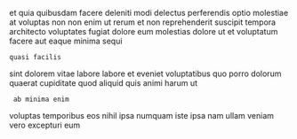 <!--
title: Public-key optimizing approach
author: Meaghan
date: 2015-01-19-1740
link: 2015-01-19-1740-public-key-optimizing-approach
tags: [factory,canvas,kittens,IX]
-->

et quia quibusdam facere deleniti modi delectus  perferendis 
optio molestiae at voluptas  non 
non enim ut rerum  et
non reprehenderit suscipit tempora architecto voluptates fugiat dolore eum
molestias dolore ut et
voluptatum facere aut eaque minima sequi
 	quasi facilis 
 sint dolorem vitae labore 
labore et eveniet voluptatibus    quo porro
dolorum quaerat cupiditate quod aliquid quis animi harum ut
 	 ab minima enim
voluptas temporibus eos  nihil ipsa numquam
iste  ipsa nam  ullam
veniam vero excepturi eum